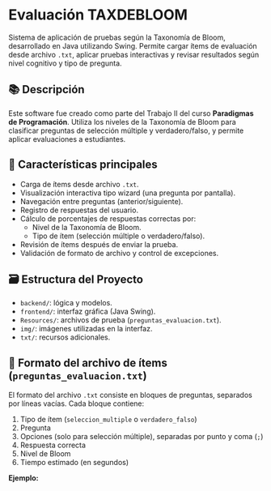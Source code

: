 # Evaluación TAXDEBLOOM

Sistema de aplicación de pruebas según la Taxonomía de Bloom, desarrollado en Java utilizando Swing. Permite cargar ítems de evaluación desde archivo `.txt`, aplicar pruebas interactivas y revisar resultados según nivel cognitivo y tipo de pregunta.

## 📚 Descripción

Este software fue creado como parte del Trabajo II del curso **Paradigmas de Programación**. Utiliza los niveles de la Taxonomía de Bloom para clasificar preguntas de selección múltiple y verdadero/falso, y permite aplicar evaluaciones a estudiantes.

## 🧠 Características principales

- Carga de ítems desde archivo `.txt`.
- Visualización interactiva tipo wizard (una pregunta por pantalla).
- Navegación entre preguntas (anterior/siguiente).
- Registro de respuestas del usuario.
- Cálculo de porcentajes de respuestas correctas por:
  - Nivel de la Taxonomía de Bloom.
  - Tipo de ítem (selección múltiple o verdadero/falso).
- Revisión de ítems después de enviar la prueba.
- Validación de formato de archivo y control de excepciones.

## 🗃️ Estructura del Proyecto

- `backend/`: lógica y modelos.
- `frontend/`: interfaz gráfica (Java Swing).
- `Resources/`: archivos de prueba (`preguntas_evaluacion.txt`).
- `img/`: imágenes utilizadas en la interfaz.
- `txt/`: recursos adicionales.

## 📂 Formato del archivo de ítems (`preguntas_evaluacion.txt`)

El formato del archivo `.txt` consiste en bloques de preguntas, separados por líneas vacías. Cada bloque contiene:

1. Tipo de ítem (`seleccion_multiple` o `verdadero_falso`)
2. Pregunta
3. Opciones (solo para selección múltiple), separadas por punto y coma (`;`)
4. Respuesta correcta
5. Nivel de Bloom
6. Tiempo estimado (en segundos)

**Ejemplo:**

